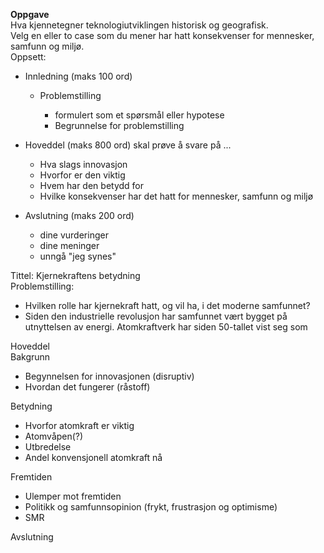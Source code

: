 **Oppgave**  
Hva kjennetegner teknologiutviklingen historisk og geografisk.  
Velg en eller to case som du mener har hatt konsekvenser for mennesker, samfunn og miljø.  
Oppsett:

- Innledning (maks 100 ord)
    
    - Problemstilling
        
        - formulert som et spørsmål eller hypotese
        - Begrunnelse for problemstilling
- Hoveddel (maks 800 ord) skal prøve å svare på ...
    
    - Hva slags innovasjon
    - Hvorfor er den viktig
    - Hvem har den betydd for
    - Hvilke konsekvenser har det hatt for mennesker, samfunn og miljø
- Avslutning (maks 200 ord)
    
    - dine vurderinger
    - dine meninger
    - unngå "jeg synes"

Tittel: Kjernekraftens betydning  
Problemstilling:

- Hvilken rolle har kjernekraft hatt, og vil ha, i det moderne samfunnet?
- Siden den industrielle revolusjon har samfunnet vært bygget på utnyttelsen av energi. Atomkraftverk har siden 50-tallet vist seg som
 
Hoveddel  
Bakgrunn

- Begynnelsen for innovasjonen (disruptiv)
- Hvordan det fungerer (råstoff)
 
Betydning

- Hvorfor atomkraft er viktig
- Atomvåpen(?)
- Utbredelse
- Andel konvensjonell atomkraft nå
 
Fremtiden

- Ulemper mot fremtiden
- Politikk og samfunnsopinion (frykt, frustrasjon og optimisme)
- SMR
   

Avslutning